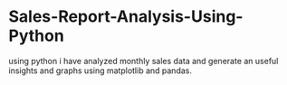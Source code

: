 # Sales-Report-Analysis-Using-Python
using python i have analyzed  monthly sales data and generate an useful insights and graphs using matplotlib and pandas.
